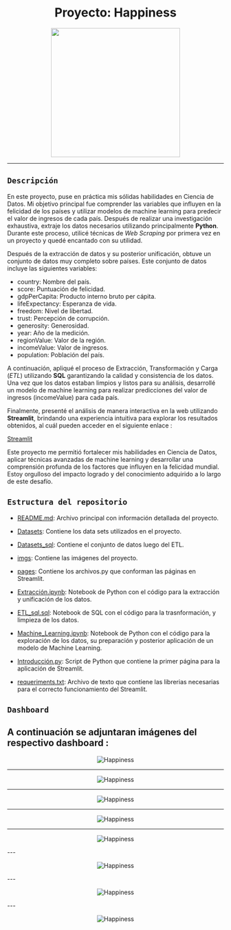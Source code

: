 
# <h1 align=center> **Proyecto: Happiness** </h1>
                                            

<p align="center">
<img src="https://github.com/MatyTrova/Happiness/blob/main/imgs/fondo%202.jpg"  height=300>
</p>

--- 
## `Descripción`

En este proyecto, puse en práctica mis sólidas habilidades en Ciencia de Datos. Mi objetivo principal fue comprender las variables que influyen en la felicidad de los países y utilizar modelos de machine learning para predecir el valor de ingresos de cada país. Después de realizar una investigación exhaustiva, extraje los datos necesarios utilizando principalmente **Python**. Durante este proceso, utilicé técnicas de *Web Scraping* por primera vez en un proyecto y quedé encantado con su utilidad.

Después de la extracción de datos y su posterior unificación, obtuve un conjunto de datos muy completo sobre países. Este conjunto de datos incluye las siguientes variables:

+ country: Nombre del país.
+ score: Puntuación de felicidad.
+ gdpPerCapita: Producto interno bruto per cápita.
+ lifeExpectancy: Esperanza de vida.
+ freedom: Nivel de libertad.
+ trust: Percepción de corrupción.
+ generosity: Generosidad.
+ year: Año de la medición.
+ regionValue: Valor de la región.
+ incomeValue: Valor de ingresos.
+ population: Población del país.

A continuación, apliqué el proceso de Extracción, Transformación y Carga (*ETL*) utilizando **SQL** garantizando la calidad y consistencia de los datos. Una vez que los datos estaban limpios y listos para su análisis, desarrollé un modelo de machine learning para realizar predicciones del valor de ingresos (incomeValue) para cada país.

Finalmente, presenté el análisis de manera interactiva en la web utilizando **Streamlit**, brindando una experiencia intuitiva para explorar los resultados obtenidos, al cuál pueden acceder en el siguiente enlace :

[Streamlit](https://matytrova-happiness-introduccin-5qxs4v.streamlit.app/)

Este proyecto me permitió fortalecer mis habilidades en Ciencia de Datos, aplicar técnicas avanzadas de machine learning y desarrollar una comprensión profunda de los factores que influyen en la felicidad mundial. Estoy orgulloso del impacto logrado y del conocimiento adquirido a lo largo de este desafío.


## `Estructura del repositorio`

- [README.md](./README.md): Archivo principal con información detallada del proyecto.

- [Datasets](./Datasets): Contiene los data sets utilizados en el proyecto.

- [Datasets_sql](./Datasets_sql): Contiene el conjunto de datos luego del ETL.

- [imgs](./imgs): Contiene las imágenes del proyecto.

- [pages](./pages): Contiene los archivos.py que conforman las páginas en Streamlit.

- [Extracción.ipynb](./Extracción.ipynb): Notebook de Python con el código para la extracción y unificación de los datos.

- [ETL_sql.sql](./ETL_sql.sql): Notebook de SQL con el código para la trasnformación, y limpieza de los datos.

- [Machine_Learning.ipynb](./Machine_Learning.ipynb): Notebook de Python con el código para la exploración de los datos, su preparación y posterior aplicación de un modelo de Machine Learning.

- [Introducción.py](./Introducción.py): Script de Python que contiene la primer página para la aplicación de Streamlit.

- [requeriments.txt](./requeriments.txt): Archivo de texto que contiene las librerias necesarias para el correcto funcionamiento del Streamlit.


## `Dashboard` 

A continuación se adjuntaran imágenes del respectivo dashboard :
---
<p align="center">
<img src="https://github.com/MatyTrova/Happiness/blob/main/imgs/portada.png"  alt="Happiness">
</p>


---
<p align="center">
<img src="https://github.com/MatyTrova/Happiness/blob/main/imgs/datos_1.png"  alt="Happiness">
</p>



---
<p align="center">
<img src="https://github.com/MatyTrova/Happiness/blob/main/imgs/datos_2.png"  alt="Happiness">
</p>


---
<p align="center">
<img src="https://github.com/MatyTrova/Happiness/blob/main/imgs/viz_1.png"  alt="Happiness">
</p>


---

<p align="center">
<img src="https://github.com/MatyTrova/Happiness/blob/main/imgs/viz_2.png"  alt="Happiness">
</p>
---
<p align="center">
<img src="https://github.com/MatyTrova/Happiness/blob/main/imgs/viz_4.png"  alt="Happiness">
</p>
---
<p align="center">
<img src="https://github.com/MatyTrova/Happiness/blob/main/imgs/viz_5.png"  alt="Happiness">
</p>
---
<p align="center">
<img src="https://github.com/MatyTrova/Happiness/blob/main/imgs/viz_3.png"  alt="Happiness">
</p>








